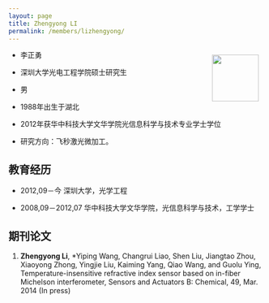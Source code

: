 ```yaml
---
layout: page
title: Zhengyong LI
permalink: /members/lizhengyong/
---
```


<a href="{{ site.baseurl }}/members/lizhengyong/">
<img src="{{ site.baseurl }}/images/lizhengyong-92x122.jpg" style="width: 92px; float: right; margin: 10px" />
</a>

+ 李正勇

+ 深圳大学光电工程学院硕士研究生

+ 男

+ 1988年出生于湖北

+ 2012年获华中科技大学文华学院光信息科学与技术专业学士学位

+ 研究方向：飞秒激光微加工。

## 教育经历

+ 2012,09－今  深圳大学，光学工程

+ 2008,09－2012,07 华中科技大学文华学院，光信息科学与技术，工学学士

## 期刊论文

1. **Zhengyong Li**, *Yiping Wang, Changrui Liao, Shen Liu, Jiangtao Zhou, Xiaoyong Zhong, Yingjie Liu, Kaiming Yang, Qiao Wang, and Guolu Ying, Temperature-insensitive refractive index sensor based on in-fiber Michelson interferometer, Sensors and Actuators B: Chemical, 49, Mar. 2014 (In press)
